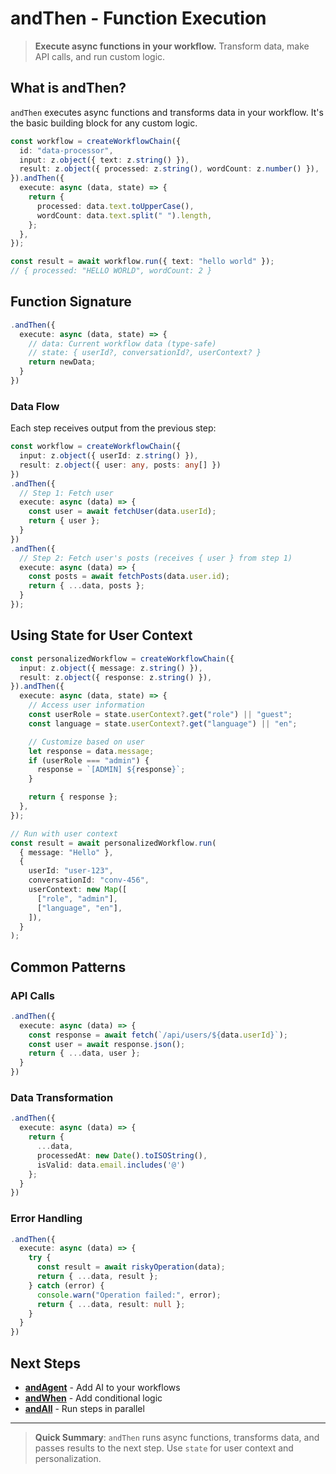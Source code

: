 # andThen - Function Execution

> **Execute async functions in your workflow.** Transform data, make API calls, and run custom logic.

## What is andThen?

`andThen` executes async functions and transforms data in your workflow. It's the basic building block for any custom logic.

```typescript
const workflow = createWorkflowChain({
  id: "data-processor",
  input: z.object({ text: z.string() }),
  result: z.object({ processed: z.string(), wordCount: z.number() }),
}).andThen({
  execute: async (data, state) => {
    return {
      processed: data.text.toUpperCase(),
      wordCount: data.text.split(" ").length,
    };
  },
});

const result = await workflow.run({ text: "hello world" });
// { processed: "HELLO WORLD", wordCount: 2 }
```

## Function Signature

```typescript
.andThen({
  execute: async (data, state) => {
    // data: Current workflow data (type-safe)
    // state: { userId?, conversationId?, userContext? }
    return newData;
  }
})
```

### Data Flow

Each step receives output from the previous step:

```typescript
const workflow = createWorkflowChain({
  input: z.object({ userId: z.string() }),
  result: z.object({ user: any, posts: any[] })
})
.andThen({
  // Step 1: Fetch user
  execute: async (data) => {
    const user = await fetchUser(data.userId);
    return { user };
  }
})
.andThen({
  // Step 2: Fetch user's posts (receives { user } from step 1)
  execute: async (data) => {
    const posts = await fetchPosts(data.user.id);
    return { ...data, posts };
  }
});
```

## Using State for User Context

```typescript
const personalizedWorkflow = createWorkflowChain({
  input: z.object({ message: z.string() }),
  result: z.object({ response: z.string() }),
}).andThen({
  execute: async (data, state) => {
    // Access user information
    const userRole = state.userContext?.get("role") || "guest";
    const language = state.userContext?.get("language") || "en";

    // Customize based on user
    let response = data.message;
    if (userRole === "admin") {
      response = `[ADMIN] ${response}`;
    }

    return { response };
  },
});

// Run with user context
const result = await personalizedWorkflow.run(
  { message: "Hello" },
  {
    userId: "user-123",
    conversationId: "conv-456",
    userContext: new Map([
      ["role", "admin"],
      ["language", "en"],
    ]),
  }
);
```

## Common Patterns

### API Calls

```typescript
.andThen({
  execute: async (data) => {
    const response = await fetch(`/api/users/${data.userId}`);
    const user = await response.json();
    return { ...data, user };
  }
})
```

### Data Transformation

```typescript
.andThen({
  execute: async (data) => {
    return {
      ...data,
      processedAt: new Date().toISOString(),
      isValid: data.email.includes('@')
    };
  }
})
```

### Error Handling

```typescript
.andThen({
  execute: async (data) => {
    try {
      const result = await riskyOperation(data);
      return { ...data, result };
    } catch (error) {
      console.warn("Operation failed:", error);
      return { ...data, result: null };
    }
  }
})
```

## Next Steps

- **[andAgent](./and-agent.md)** - Add AI to your workflows
- **[andWhen](./and-when.md)** - Add conditional logic
- **[andAll](./and-all.md)** - Run steps in parallel

---

> **Quick Summary**: `andThen` runs async functions, transforms data, and passes results to the next step. Use `state` for user context and personalization.
